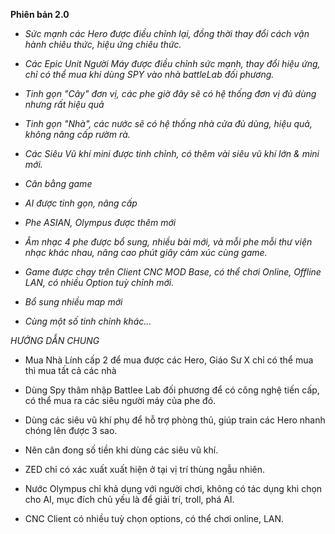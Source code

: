 **Phiên bản 2.0**

- *Sức mạnh các Hero được điều chỉnh lại, đồng thời thay đổi cách vận hành chiêu thức, hiệu ứng chiêu thức.*
  
- *Các Epic Unit Người Máy được điều chỉnh sức mạnh, thay đổi hiệu ứng, chỉ có thể mua khi dùng SPY vào nhà battleLab đối phương.*
  
- *Tinh gọn "Cây" đơn vị, các phe giờ đây sẽ có hệ thống đơn vị đủ dùng nhưng rất hiệu quả*
  
- *Tinh gọn "Nhà", các nước sẽ có hệ thống nhà cửa đủ dùng, hiệu quả, không nâng cấp rườm rà.*
  
- *Các Siêu Vũ khí mini được tinh chỉnh, có thêm vài siêu vũ khí lớn & mini mới.*
  
- *Cân bằng game*
  
- *AI được tinh gọn, nâng cấp*
  
- *Phe ASIAN, Olympus được thêm mới*
  
- *Âm nhạc 4 phe được bổ sung, nhiều bài mới, và mỗi phe mỗi thư viện nhạc khác nhau, nâng cao phút giây cảm xúc cùng game.*
  
- *Game được chạy trên Client CNC MOD Base, có thể chơi Online, Offline LAN, có nhiều Option tuỳ chỉnh mới.*

- *Bổ sung nhiều map mới*
  
- *Cùng một số tinh chỉnh khác...*

*HƯỚNG DẪN CHUNG*

  - Mua Nhà Lính cấp 2 để mua được các Hero, Giáo Sư X chỉ có thể mua thì mua tất cả các nhà
    
  - Dùng Spy thâm nhập Battlee Lab đối phương để có công nghệ tiến cấp, có thể mua ra các siêu người máy của phe đó.
    
  - Dùng các siêu vũ khí phụ để hỗ trợ phòng thủ, giúp train các Hero nhanh chóng lên được 3 sao.
    
  - Nên cân đong số tiền khi dùng các siêu vũ khí.
    
  - ZED chỉ có xác xuất xuất hiện ở tại vị trí thùng ngẫu nhiên.
    
  - Nước Olympus chỉ khả dụng với người chơi, không có tác dụng khi chọn cho AI, mục đích chủ yếu là để giải trí, troll, phá AI.
    
  - CNC Client có nhiều tuỳ chọn options, có thể chơi online, LAN.
    
